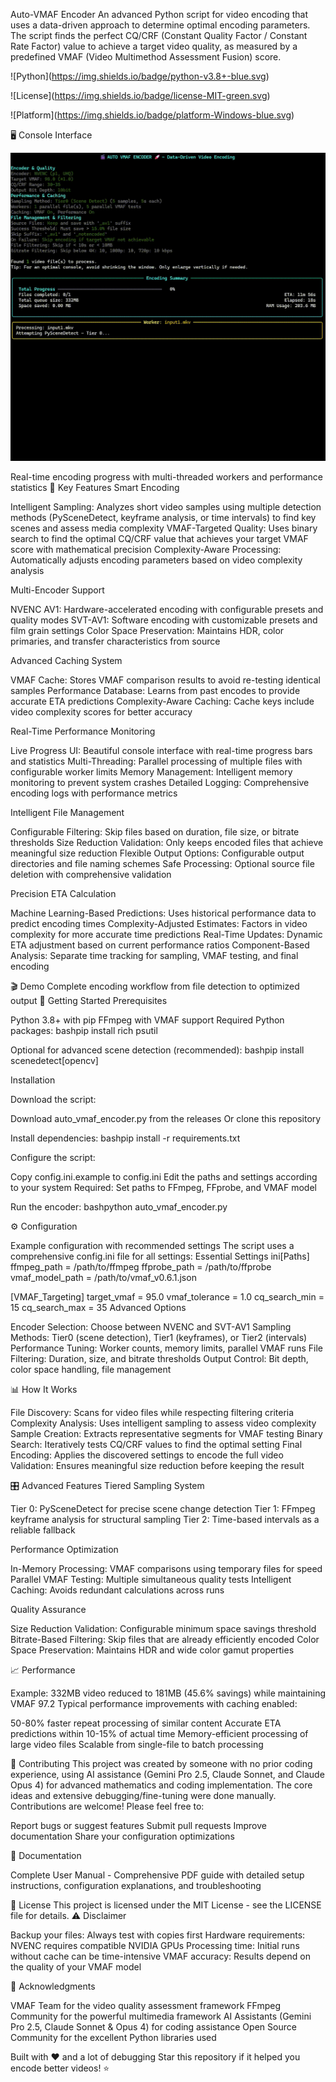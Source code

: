 Auto-VMAF Encoder
An advanced Python script for video encoding that uses a data-driven approach to determine optimal encoding parameters. The script finds the perfect CQ/CRF (Constant Quality Factor / Constant Rate Factor) value to achieve a target video quality, as measured by a predefined VMAF (Video Multimethod Assessment Fusion) score.



!\[Python](https://img.shields.io/badge/python-v3.8+-blue.svg)

!\[License](https://img.shields.io/badge/license-MIT-green.svg)

!\[Platform](https://img.shields.io/badge/platform-Windows-blue.svg)



🖥️ Console Interface

![Demo GIF](images/Demo1.gif)  

Real-time encoding progress with multi-threaded workers and performance statistics
🎯 Key Features
Smart Encoding

Intelligent Sampling: Analyzes short video samples using multiple detection methods (PySceneDetect, keyframe analysis, or time intervals) to find key scenes and assess media complexity
VMAF-Targeted Quality: Uses binary search to find the optimal CQ/CRF value that achieves your target VMAF score with mathematical precision
Complexity-Aware Processing: Automatically adjusts encoding parameters based on video complexity analysis

Multi-Encoder Support

NVENC AV1: Hardware-accelerated encoding with configurable presets and quality modes
SVT-AV1: Software encoding with customizable presets and film grain settings
Color Space Preservation: Maintains HDR, color primaries, and transfer characteristics from source

Advanced Caching System

VMAF Cache: Stores VMAF comparison results to avoid re-testing identical samples
Performance Database: Learns from past encodes to provide accurate ETA predictions
Complexity-Aware Caching: Cache keys include video complexity scores for better accuracy

Real-Time Performance Monitoring

Live Progress UI: Beautiful console interface with real-time progress bars and statistics
Multi-Threading: Parallel processing of multiple files with configurable worker limits
Memory Management: Intelligent memory monitoring to prevent system crashes
Detailed Logging: Comprehensive encoding logs with performance metrics

Intelligent File Management

Configurable Filtering: Skip files based on duration, file size, or bitrate thresholds
Size Reduction Validation: Only keeps encoded files that achieve meaningful size reduction
Flexible Output Options: Configurable output directories and file naming schemes
Safe Processing: Optional source file deletion with comprehensive validation

Precision ETA Calculation

Machine Learning-Based Predictions: Uses historical performance data to predict encoding times
Complexity-Adjusted Estimates: Factors in video complexity for more accurate time predictions
Real-Time Updates: Dynamic ETA adjustment based on current performance ratios
Component-Based Analysis: Separate time tracking for sampling, VMAF testing, and final encoding

🎬 Demo
Complete encoding workflow from file detection to optimized output
🚀 Getting Started
Prerequisites

Python 3.8+ with pip
FFmpeg with VMAF support
Required Python packages:
bashpip install rich psutil

Optional for advanced scene detection (recommended):
bashpip install scenedetect\[opencv]



Installation

Download the script:

Download auto\_vmaf\_encoder.py from the releases
Or clone this repository



Install dependencies:
bashpip install -r requirements.txt

Configure the script:

Copy config.ini.example to config.ini
Edit the paths and settings according to your system
Required: Set paths to FFmpeg, FFprobe, and VMAF model



Run the encoder:
bashpython auto\_vmaf\_encoder.py



⚙️ Configuration

Example configuration with recommended settings
The script uses a comprehensive config.ini file for all settings:
Essential Settings
ini\[Paths]
ffmpeg\_path = /path/to/ffmpeg
ffprobe\_path = /path/to/ffprobe
vmaf\_model\_path = /path/to/vmaf\_v0.6.1.json

\[VMAF\_Targeting]
target\_vmaf = 95.0
vmaf\_tolerance = 1.0
cq\_search\_min = 15
cq\_search\_max = 35
Advanced Options

Encoder Selection: Choose between NVENC and SVT-AV1
Sampling Methods: Tier0 (scene detection), Tier1 (keyframes), or Tier2 (intervals)
Performance Tuning: Worker counts, memory limits, parallel VMAF runs
File Filtering: Duration, size, and bitrate thresholds
Output Control: Bit depth, color space handling, file management

📊 How It Works

File Discovery: Scans for video files while respecting filtering criteria
Complexity Analysis: Uses intelligent sampling to assess video complexity
Sample Creation: Extracts representative segments for VMAF testing
Binary Search: Iteratively tests CQ/CRF values to find the optimal setting
Final Encoding: Applies the discovered settings to encode the full video
Validation: Ensures meaningful size reduction before keeping the result

🎛️ Advanced Features
Tiered Sampling System

Tier 0: PySceneDetect for precise scene change detection
Tier 1: FFmpeg keyframe analysis for structural sampling
Tier 2: Time-based intervals as a reliable fallback

Performance Optimization

In-Memory Processing: VMAF comparisons using temporary files for speed
Parallel VMAF Testing: Multiple simultaneous quality tests
Intelligent Caching: Avoids redundant calculations across runs

Quality Assurance

Size Reduction Validation: Configurable minimum space savings threshold
Bitrate-Based Filtering: Skip files that are already efficiently encoded
Color Space Preservation: Maintains HDR and wide color gamut properties

📈 Performance

Example: 332MB video reduced to 181MB (45.6% savings) while maintaining VMAF 97.2
Typical performance improvements with caching enabled:

50-80% faster repeat processing of similar content
Accurate ETA predictions within 10-15% of actual time
Memory-efficient processing of large video files
Scalable from single-file to batch processing

🤝 Contributing
This project was created by someone with no prior coding experience, using AI assistance (Gemini Pro 2.5, Claude Sonnet, and Claude Opus 4) for advanced mathematics and coding implementation. The core ideas and extensive debugging/fine-tuning were done manually.
Contributions are welcome! Please feel free to:

Report bugs or suggest features
Submit pull requests
Improve documentation
Share your configuration optimizations

📄 Documentation

Complete User Manual - Comprehensive PDF guide with detailed setup instructions, configuration explanations, and troubleshooting

📝 License
This project is licensed under the MIT License - see the LICENSE file for details.
⚠️ Disclaimer

Backup your files: Always test with copies first
Hardware requirements: NVENC requires compatible NVIDIA GPUs
Processing time: Initial runs without cache can be time-intensive
VMAF accuracy: Results depend on the quality of your VMAF model

🙏 Acknowledgments

VMAF Team for the video quality assessment framework
FFmpeg Community for the powerful multimedia framework
AI Assistants (Gemini Pro 2.5, Claude Sonnet \& Opus 4) for coding assistance
Open Source Community for the excellent Python libraries used



Built with ❤️ and a lot of debugging
Star this repository if it helped you encode better videos! ⭐




